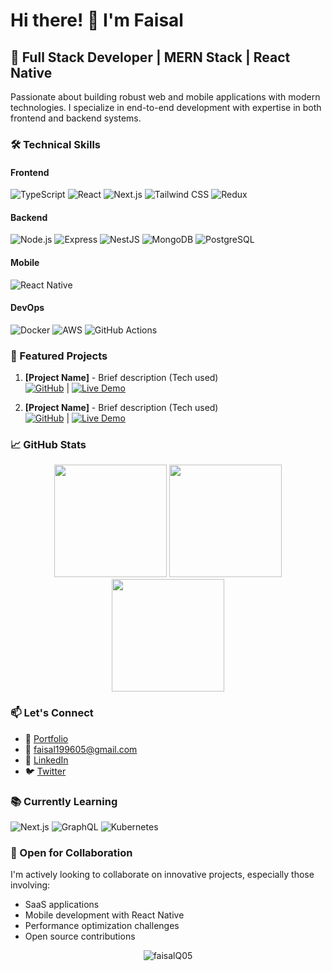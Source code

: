 # Hi there! 👋 I'm Faisal

## 🚀 Full Stack Developer | MERN Stack | React Native

Passionate about building robust web and mobile applications with modern technologies. I specialize in end-to-end development with expertise in both frontend and backend systems.

### 🛠️ Technical Skills

#### Frontend
![TypeScript](https://img.shields.io/badge/-TypeScript-3178C6?logo=typescript&logoColor=white)
![React](https://img.shields.io/badge/-React-61DAFB?logo=react&logoColor=black)
![Next.js](https://img.shields.io/badge/-Next.js-000000?logo=next.js&logoColor=white)
![Tailwind CSS](https://img.shields.io/badge/-Tailwind_CSS-38B2AC?logo=tailwind-css&logoColor=white)
![Redux](https://img.shields.io/badge/-Redux-764ABC?logo=redux&logoColor=white)

#### Backend
![Node.js](https://img.shields.io/badge/-Node.js-339933?logo=node.js&logoColor=white)
![Express](https://img.shields.io/badge/-Express-000000?logo=express&logoColor=white)
![NestJS](https://img.shields.io/badge/-NestJS-E0234E?logo=nestjs&logoColor=white)
![MongoDB](https://img.shields.io/badge/-MongoDB-47A248?logo=mongodb&logoColor=white)
![PostgreSQL](https://img.shields.io/badge/-PostgreSQL-4169E1?logo=postgresql&logoColor=white)

#### Mobile
![React Native](https://img.shields.io/badge/-React_Native-61DAFB?logo=react&logoColor=black)

#### DevOps
![Docker](https://img.shields.io/badge/-Docker-2496ED?logo=docker&logoColor=white)
![AWS](https://img.shields.io/badge/-AWS-232F3E?logo=amazon-aws&logoColor=white)
![GitHub Actions](https://img.shields.io/badge/-GitHub_Actions-2088FF?logo=github-actions&logoColor=white)

### 🌟 Featured Projects

1. **[Project Name]** - Brief description (Tech used)  
   [![GitHub](https://img.shields.io/badge/-GitHub-181717?logo=github)](link) | [![Live Demo](https://img.shields.io/badge/-Live_Demo-FF5722?logo=google-chrome&logoColor=white)](link)

2. **[Project Name]** - Brief description (Tech used)  
   [![GitHub](https://img.shields.io/badge/-GitHub-181717?logo=github)](link) | [![Live Demo](https://img.shields.io/badge/-Live_Demo-FF5722?logo=google-chrome&logoColor=white)](link)

### 📈 GitHub Stats

<div align="center">
  <img height="180em" src="https://github-readme-stats.vercel.app/api?username=faisalQ05&show_icons=true&theme=dark&count_private=true&include_all_commits=true" />
  <img height="180em" src="https://github-readme-stats.vercel.app/api/top-langs/?username=faisalQ05&layout=compact&langs_count=8&theme=dark" />
  <img height="180em" src="https://github-readme-streak-stats.herokuapp.com/?user=faisalQ05&theme=dark" />
</div>

### 📫 Let's Connect

- 💼 [Portfolio](https://faisalq-portfolio.netlify.app)
- 📧 faisal199605@gmail.com
- 💬 [LinkedIn](your-linkedin-link)
- 🐦 [Twitter](your-twitter-link)

### 📚 Currently Learning

![Next.js](https://img.shields.io/badge/-Next.js-000000?logo=next.js&logoColor=white) 
![GraphQL](https://img.shields.io/badge/-GraphQL-E10098?logo=graphql&logoColor=white)
![Kubernetes](https://img.shields.io/badge/-Kubernetes-326CE5?logo=kubernetes&logoColor=white)

### 🤝 Open for Collaboration

I'm actively looking to collaborate on innovative projects, especially those involving:
- SaaS applications
- Mobile development with React Native
- Performance optimization challenges
- Open source contributions

<div align="center">
  <img src="https://komarev.com/ghpvc/?username=faisalQ05&label=Profile%20views&color=0e75b6&style=flat" alt="faisalQ05" /> 
</div>
